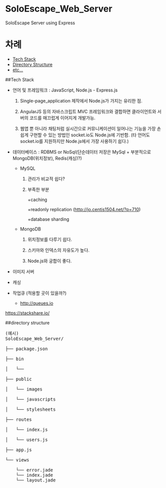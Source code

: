 # SoloEscape_Web_Server
SoloEscape Server using Express

# 차례



 - [Tech Stack](#tech-stack)
 - [Directory Structure](#directory-structure)
 - [etc...](#etc)


##Tech Stack

* 언어 및 프레임워크 : JavaScript, Node.js - Express.js

  1. Single-page_application 제작에서 Node.js가 가지는 유리한 점.

  2. AngularJS 등의 자바스크립트 MVC 프레임워크와 결합하면 클라이언트와 서버의 코드를 매끄럽게 이어지게 개발가능. 

  3. 웹앱 뿐 아니라 채팅처럼 실시간으로 커뮤니케이션이 일어나는 기능을 가장 손쉽게 구현할 수 있는 방법인 socket.io도 Node.js에 기반함.
(타 언어도 socket.io를 지원하지만 Node.js에서 가장 사용하기 쉽다.)

* 데이터베이스 : RDBMS or NoSql(단순데이터 저장은 MySql + 부분적으로 MongoDB(위치정보), Redis(캐싱)?)

  * MySQL
    1. 관리가 비교적 쉽다?
  
    2. 부족한 부분
    
       +caching
  
       +readonly replication (http://jo.centis1504.net/?p=710)
     
       +database sharding

  * MongoDB
    1. 위치정보를 다루기 쉽다.
    
    2. 스키마와 인덱스의 자유도가 높다.
    
    3. Node.js와 궁합이 좋다.

* 이미지 서버

* 캐싱

* 작업큐 (적용할 곳이 있을까?)
  * http://queues.io

https://stackshare.io/

##directory structure 

<pre>
(예시)
SoloEscape_Web_Server/

├── package.json

├── bin

│   └──

├── public

│   └── images

│   └── javascripts

│   └── stylesheets

├── routes

│   └── index.js

│   └── users.js

├── app.js

└── views

    └── error.jade
    └── index.jade
    └── layout.jade
</pre>
